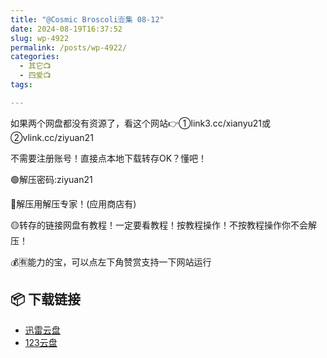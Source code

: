 ```yaml
---
title: "@Cosmic Broscoli🈴集 08-12"
date: 2024-08-19T16:37:52
slug: wp-4922
permalink: /posts/wp-4922/
categories:
  - 其它📺
  - 四爱📺
tags:

---
```


如果两个网盘都没有资源了，看这个网站👉①link3.cc/xianyu21或②vlink.cc/ziyuan21

不需要注册账号！直接点本地下载转存OK？懂吧！

🟢解压密码:ziyuan21

🔵解压用解压专家！(应用商店有)

🟡转存的链接网盘有教程！一定要看教程！按教程操作！不按教程操作你不会解压！

💰🈶能力的宝，可以点左下角赞赏支持一下网站运行

## 📦 下载链接
- [迅雷云盘](https://blziyuan21.com/pay-download/4922?key=40bd78436d&down_id=0)
- [123云盘](https://blziyuan21.com/pay-download/4922?key=40bd78436d&down_id=1)

